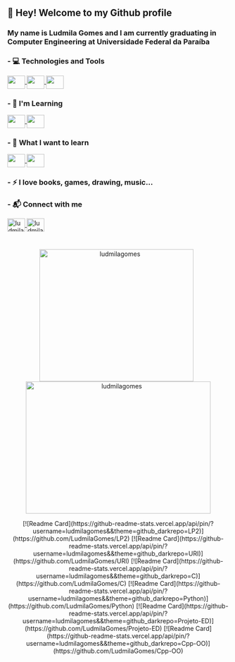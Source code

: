 ## 👋 Hey! Welcome to my Github profile
### My name is Ludmila Gomes and I am currently graduating in Computer Engineering at Universidade Federal da Paraíba

### - 💻 Technologies and Tools
<p align="left">
  <a href="https://skillicons.dev">
    <img align="center" src="https://skillicons.dev/icons?i=c" height="30" width="40"/>
  </a>
  <a href="https://skillicons.dev">
    <img align="center" src="https://skillicons.dev/icons?i=cpp" height="30" width="40"/>
  </a>
  <a href="https://skillicons.dev">
    <img align="center" src="https://skillicons.dev/icons?i=py" height="30" width="40"/>
  </a>
</p>

### - 📖 I'm Learning
<p align="left">
  <a href="https://skillicons.dev">
    <img align="center" src="https://skillicons.dev/icons?i=unity" height="30" width="40"/>
  </a>
  <a href="https://skillicons.dev">
    <img align="center" src="https://skillicons.dev/icons?i=nodejs" height="30" width="40"/>
  </a>
</p>

### - 📘 What I want to learn
<p align="left">
  <a href="https://skillicons.dev">
    <img align="center" src="https://skillicons.dev/icons?i=git" height="30" width="40"/>
  </a>
  <a href="https://skillicons.dev">
    <img align="center" src="https://skillicons.dev/icons?i=linux" height="30" width="40"/>
  </a>
</p>

### - ⚡ I love books, games, drawing, music...
### - 📬 Connect with me
<p align="left">
<a 
  href="https://www.linkedin.com/in/ludmila-gomes-74803023a/" target="blank">
  <img align="center" src="https://skillicons.dev/icons?i=linkedin" alt="ludmila gomes" height="30" width="40"/>
</a>
<a 
  href="https://instagram.com/ludmila.gomes490" target="blank">
  <img align="center" src="https://skillicons.dev/icons?i=instagram" alt="ludmila.gomes490" height="30" width="40"/>
</a>
<a> </a>
</p>

#
<p align="center"> 
  <img align="center" src="https://github-readme-stats.vercel.app/api/top-langs?username=ludmilagomes&theme=github_dark&show_icons=true&locale=en&layout=compact" alt="ludmilagomes" height="300" width="350"/>
&nbsp;<img align="center" src="https://github-readme-stats.vercel.app/api?username=ludmilagomes&theme=github_dark&show_icons=true&locale=en" alt="ludmilagomes" height="300" width="420"/>
</p>

<p align="center"> 
  [![Readme Card](https://github-readme-stats.vercel.app/api/pin/?username=ludmilagomes&&theme=github_darkrepo=LP2)](https://github.com/LudmilaGomes/LP2)
  [![Readme Card](https://github-readme-stats.vercel.app/api/pin/?username=ludmilagomes&&theme=github_darkrepo=URI)](https://github.com/LudmilaGomes/URI)
  [![Readme Card](https://github-readme-stats.vercel.app/api/pin/?username=ludmilagomes&&theme=github_darkrepo=C)](https://github.com/LudmilaGomes/C)
  [![Readme Card](https://github-readme-stats.vercel.app/api/pin/?username=ludmilagomes&&theme=github_darkrepo=Python)](https://github.com/LudmilaGomes/Python)
  [![Readme Card](https://github-readme-stats.vercel.app/api/pin/?username=ludmilagomes&&theme=github_darkrepo=Projeto-ED)](https://github.com/LudmilaGomes/Projeto-ED)
  [![Readme Card](https://github-readme-stats.vercel.app/api/pin/?username=ludmilagomes&&theme=github_darkrepo=Cpp-OO)](https://github.com/LudmilaGomes/Cpp-OO)
</p>

<!--

### Bem-vindo(a) ao meu perfil.

Sou Ludmila Gomes, atualmente estou cursando Engenharia de Computação na Universidade Federal da Paraíba.
 - Já vistos: C, C++, Python, JavaScript, NodeJS, ...
 - Estudando: desenvolvimento de jogos, backend, inteligência artificial
 - Adoro livros, jogos, desenho, música...



<div align="center">
  <a href="https://github.com/LudmilaGomes">
  <img height="150em" src="https://github-readme-stats.vercel.app/api?username=LudmilaGomes&show_icons=true&theme=cobalt&include_all_commits=true&count_private=true"/>
</div>

![Ludmila's GitHub stats](https://github-readme-stats.vercel.app/api?username=LudmilaGomes&show_icons=true&theme=cobalt)

<div>
<a href="https://github.com/LudmilaGomes">
<img height="180em" src="https://github-readme-stats.vercel.app/api/top-langs/?username=LudmilaGomes&layout=compact&langs_count=7&theme=dracula"/>
<img height="180em" src="https://github-readme-stats.vercel.app/api?username=LudmilaGomes&show_icons=true&theme=dracula&include_all_commits=true&count_private=true"/>
</div>

[![Ludmila's GitHub stats](https://github-readme-stats.vercel.app/api?username=LudmilaGomes)](https://github.com/LudmilaGomes/github-readme-stats)

**LudmilaGomes/LudmilaGomes** is a ✨ _special_ ✨ repository because its `README.md` (this file) appears on your GitHub profile


Here are some ideas to get you started:

- 🔭 I’m currently working on ...
- 🌱 I’m currently learning ...
- 👯 I’m looking to collaborate on ...
- 🤔 I’m looking for help with ...
- 💬 Ask me about ...
- 📫 How to reach me: ...
- 😄 Pronouns: ...
- ⚡ Fun fact: ...
-->
